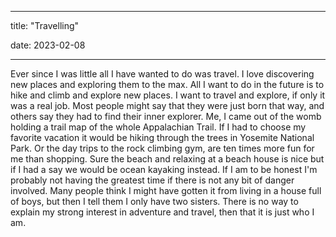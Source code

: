 
---

title: "Travelling"

date: 2023-02-08

---
Ever since I was little all I have wanted to do was travel. I love discovering new places and exploring them to the max. All I want to do in the future is to hike and climb and explore new places. I want to travel and explore, if only it was a real job. Most people might say that they were just born that way, and others say they had to find their inner explorer. Me, I came out of the womb holding a trail map of the whole Appalachian Trail. If I had to choose my favorite vacation it would be hiking through the trees in Yosemite National Park. Or the day trips to the rock climbing gym, are ten times more fun for me than shopping. Sure the beach and relaxing at a beach house is nice but if I had a say we would be ocean kayaking instead. If I am to be honest I'm probably not having the greatest time if there is not any bit of danger involved. Many people think I might have gotten it from living in a house full of boys, but then I tell them I only have two sisters. There is no way to explain my strong interest in adventure and travel, then that it is just who I am.

